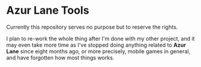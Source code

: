 # Azur Lane Tools
Currently this repository serves no purpose but to reserve the rights.

I plan to re-work the whole thing after I'm done with my other project, and it may even take more time as I've stopped doing anything related to **Azur Lane** since eight months ago, or more precisely, mobile games in general, and have forgotten how most things works.
